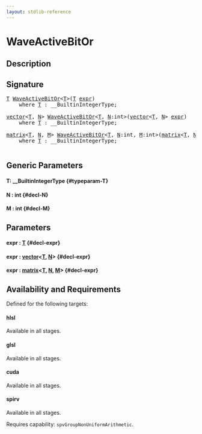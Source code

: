 ```yaml
---
layout: stdlib-reference
---
```


# WaveActiveBitOr

## Description





## Signature 

<pre>
<a href="/stdlib-reference/global-decls/WaveActiveBitOr#typeparam-T" class="code_type">T</a> <a href="/stdlib-reference/global-decls/WaveActiveBitOr">WaveActiveBitOr</a>&lt;<a href="/stdlib-reference/global-decls/WaveActiveBitOr#typeparam-T" class="code_type">T</a>&gt;(<a href="/stdlib-reference/global-decls/WaveActiveBitOr#typeparam-T" class="code_type">T</a> <a href="/stdlib-reference/global-decls/WaveActiveBitOr#decl-expr" class="code_param">expr</a>)
    <span class='code_keyword'>where</span> <a href="/stdlib-reference/global-decls/WaveActiveBitOr#typeparam-T" class="code_type">T</a> : __BuiltinIntegerType;

<a href="/stdlib-reference/types/vector/index" class="code_type">vector</a>&lt;<a href="/stdlib-reference/global-decls/WaveActiveBitOr#typeparam-T" class="code_type">T</a>, <a href="/stdlib-reference/global-decls/WaveActiveBitOr#decl-N" class="code_var">N</a>&gt; <a href="/stdlib-reference/global-decls/WaveActiveBitOr">WaveActiveBitOr</a>&lt;<a href="/stdlib-reference/global-decls/WaveActiveBitOr#typeparam-T" class="code_type">T</a>, <a href="/stdlib-reference/global-decls/WaveActiveBitOr#decl-N" class="code_var">N</a>:<span class="code_keyword">int</span>&gt;(<a href="/stdlib-reference/types/vector/index" class="code_type">vector</a>&lt;<a href="/stdlib-reference/global-decls/WaveActiveBitOr#typeparam-T" class="code_type">T</a>, <a href="/stdlib-reference/global-decls/WaveActiveBitOr#decl-N" class="code_var">N</a>&gt; <a href="/stdlib-reference/global-decls/WaveActiveBitOr#decl-expr" class="code_param">expr</a>)
    <span class='code_keyword'>where</span> <a href="/stdlib-reference/global-decls/WaveActiveBitOr#typeparam-T" class="code_type">T</a> : __BuiltinIntegerType;

<a href="/stdlib-reference/types/matrix/index" class="code_type">matrix</a>&lt;<a href="/stdlib-reference/global-decls/WaveActiveBitOr#typeparam-T" class="code_type">T</a>, <a href="/stdlib-reference/global-decls/WaveActiveBitOr#decl-N" class="code_var">N</a>, <a href="/stdlib-reference/global-decls/WaveActiveBitOr#decl-M" class="code_var">M</a>&gt; <a href="/stdlib-reference/global-decls/WaveActiveBitOr">WaveActiveBitOr</a>&lt;<a href="/stdlib-reference/global-decls/WaveActiveBitOr#typeparam-T" class="code_type">T</a>, <a href="/stdlib-reference/global-decls/WaveActiveBitOr#decl-N" class="code_var">N</a>:<span class="code_keyword">int</span>, <a href="/stdlib-reference/global-decls/WaveActiveBitOr#decl-M" class="code_var">M</a>:<span class="code_keyword">int</span>&gt;(<a href="/stdlib-reference/types/matrix/index" class="code_type">matrix</a>&lt;<a href="/stdlib-reference/global-decls/WaveActiveBitOr#typeparam-T" class="code_type">T</a>, <a href="/stdlib-reference/global-decls/WaveActiveBitOr#decl-N" class="code_var">N</a>, <a href="/stdlib-reference/global-decls/WaveActiveBitOr#decl-M" class="code_var">M</a>&gt; <a href="/stdlib-reference/global-decls/WaveActiveBitOr#decl-expr" class="code_param">expr</a>)
    <span class='code_keyword'>where</span> <a href="/stdlib-reference/global-decls/WaveActiveBitOr#typeparam-T" class="code_type">T</a> : __BuiltinIntegerType;

</pre>

## Generic Parameters

#### T: \_\_BuiltinIntegerType {#typeparam-T}
#### N  : int {#decl-N}
#### M  : int {#decl-M}

## Parameters

#### expr  : [T](/stdlib-reference/global-decls/WaveActiveBitOr#typeparam-T) {#decl-expr}
#### expr  : [vector](/stdlib-reference/types/vector/index)\<[T](/stdlib-reference/types/vector/index#typeparam-T), [N](/stdlib-reference/types/vector/index#decl-N)\> {#decl-expr}
#### expr  : [matrix](/stdlib-reference/types/matrix/index)\<[T](/stdlib-reference/types/matrix/T), [N](/stdlib-reference/types/matrix/index#decl-N), [M](/stdlib-reference/types/matrix/index#decl-M)\> {#decl-expr}

## Availability and Requirements

Defined for the following targets:

#### hlsl
Available in all stages.

#### glsl
Available in all stages.

#### cuda
Available in all stages.

#### spirv
Available in all stages.

Requires capability: `spvGroupNonUniformArithmetic`.


